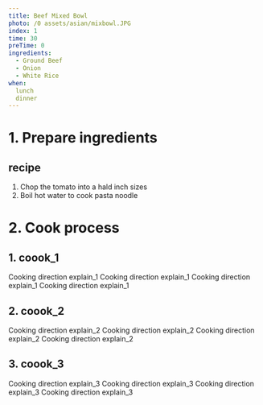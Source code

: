 ```yaml
---
title: Beef Mixed Bowl
photo: /0 assets/asian/mixbowl.JPG
index: 1
time: 30
preTime: 0
ingredients:
  - Ground Beef
  - Onion
  - White Rice
when:
  lunch
  dinner
---
```

# 1. Prepare ingredients
## recipe
1. Chop the tomato into a hald inch sizes
2. Boil hot water to cook pasta noodle
# 2. Cook process
## 1. coook_1
Cooking direction explain_1
Cooking direction explain_1
Cooking direction explain_1
Cooking direction explain_1
## 2. coook_2
Cooking direction explain_2
Cooking direction explain_2
Cooking direction explain_2
Cooking direction explain_2
## 3. coook_3
Cooking direction explain_3
Cooking direction explain_3
Cooking direction explain_3
Cooking direction explain_3